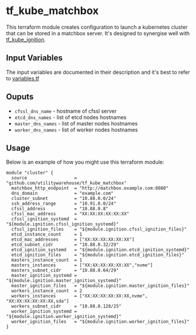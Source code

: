# tf_kube_matchbox

This terraform module creates configuration to launch a kubernetes cluster that can be stored in a matchbox server. It's designed to synergise well with [tf_kube_ignition](https://github.com/utilitywarehouse/tf_kube_ignition).

## Input Variables

The input variables are documented in their description and it's best to refer to [variables.tf](variables.tf)

## Ouputs

- `cfssl_dns_name` - hostname of cfssl server
- `etcd_dns_names` - list of etcd nodes hostnames
- `master_dns_names` - list of master nodes hostnames
- `worker_dns_names` - list of worker nodes hostnames

## Usage

Below is an example of how you might use this terraform module:

```hcl
module "cluster" {
  source                  = "github.com/utilitywarehouse/tf_kube_matchbox"
  matchbox_http_endpoint  = "http://matchbox.example.com:8080"
  dns_domain              = "example.com"
  cluster_subnet          = "10.88.0.0/24"
  ssh_address_range       = "10.91.0.0/24"
  cfssl_address           = "10.88.0.8"
  cfssl_mac_address       = "XX:XX:XX:XX:XX:XX"
  cfssl_ignition_systemd  = "${module.ignition.cfssl_ignition_systemd}"
  cfssl_ignition_files    = "${module.ignition.cfssl_ignition_files}"
  etcd_instance_count     = 1
  etcd_mac_addresses      = ["XX:XX:XX:XX:XX:XX"]
  etcd_subnet_cidr        = "10.88.0.32/29"
  etcd_ignition_systemd   = "${module.ignition.etcd_ignition_systemd}"
  etcd_ignition_files     = "${module.ignition.etcd_ignition_files}"
  masters_instance_count  = 1
  masters_instances       = ["XX:XX:XX:XX:XX:XX","nvme"]
  masters_subnet_cidr     = "10.88.0.64/29"
  master_ignition_systemd = "${module.ignition.master_ignition_systemd}"
  master_ignition_files   = "${module.ignition.master_ignition_files}"
  workers_instance_count  = 2
  workers_instances       = ["XX:XX:XX:XX:XX:XX,nvme", "XX:XX:XX:XX:XX:XX,sda"]
  workers_subnet_cidr     = "10.88.0.128/25"
  worker_ignition_systemd = "${module.ignition.worker_ignition_systemd}"
  worker_ignition_files   = "${module.ignition.worker_ignition_files}"
}
```
